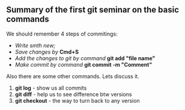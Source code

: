 ## Summary of the first git seminar on the basic commands

We should remember 4 steps of commitings:
* *Write smth new;*
* *Save changes by* **Cmd+S**
* *Add the changes to git by command* **git add "file name"**
* *Make commit by command* **git commit -m "Comment"**

Also there are some other commands. Lets discuss it.

1. **git log** - show us all commits
2. **git diff** - help us to see difference btw versions
3. **git checkout** - the way to turn back to any version